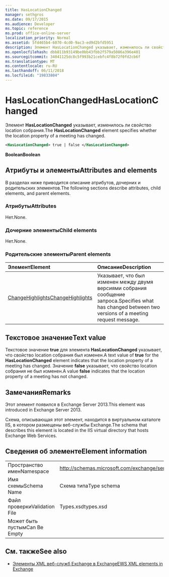 ```yaml
---
title: HasLocationChanged
manager: sethgros
ms.date: 09/17/2015
ms.audience: Developer
ms.topic: reference
ms.prod: office-online-server
localization_priority: Normal
ms.assetid: 5fd465b4-6070-4cd0-9ac3-ed9d2bfd5951
description: Элемент HasLocationChanged указывает, изменилось ли свойство location собрания.
ms.openlocfilehash: dbb811b93149be0bb43fbb2f579a5086a396e401
ms.sourcegitcommit: 34041125dc8c5f993b21cebfc4f8b72f0fd2cb6f
ms.translationtype: MT
ms.contentlocale: ru-RU
ms.lasthandoff: 06/11/2018
ms.locfileid: "19833804"
---
```

# <a name="haslocationchanged"></a><span data-ttu-id="2d56d-103">HasLocationChanged</span><span class="sxs-lookup"><span data-stu-id="2d56d-103">HasLocationChanged</span></span>

<span data-ttu-id="2d56d-104">Элемент **HasLocationChanged** указывает, изменилось ли свойство location собрания.</span><span class="sxs-lookup"><span data-stu-id="2d56d-104">The **HasLocationChanged** element specifies whether the location property of a meeting has changed.</span></span> 
  
```XML
<HasLocationChanged> true | false </HasLocationChanged>
```

 <span data-ttu-id="2d56d-105">**Boolean**</span><span class="sxs-lookup"><span data-stu-id="2d56d-105">**Boolean**</span></span>
## <a name="attributes-and-elements"></a><span data-ttu-id="2d56d-106">Атрибуты и элементы</span><span class="sxs-lookup"><span data-stu-id="2d56d-106">Attributes and elements</span></span>

<span data-ttu-id="2d56d-107">В разделах ниже приводится описание атрибутов, дочерних и родительских элементов.</span><span class="sxs-lookup"><span data-stu-id="2d56d-107">The following sections describe attributes, child elements, and parent elements.</span></span>
  
### <a name="attributes"></a><span data-ttu-id="2d56d-108">Атрибуты</span><span class="sxs-lookup"><span data-stu-id="2d56d-108">Attributes</span></span>

<span data-ttu-id="2d56d-109">Нет.</span><span class="sxs-lookup"><span data-stu-id="2d56d-109">None.</span></span>
  
### <a name="child-elements"></a><span data-ttu-id="2d56d-110">Дочерние элементы</span><span class="sxs-lookup"><span data-stu-id="2d56d-110">Child elements</span></span>

<span data-ttu-id="2d56d-111">Нет.</span><span class="sxs-lookup"><span data-stu-id="2d56d-111">None.</span></span>
  
### <a name="parent-elements"></a><span data-ttu-id="2d56d-112">Родительские элементы</span><span class="sxs-lookup"><span data-stu-id="2d56d-112">Parent elements</span></span>

|<span data-ttu-id="2d56d-113">**Элемент**</span><span class="sxs-lookup"><span data-stu-id="2d56d-113">**Element**</span></span>|<span data-ttu-id="2d56d-114">**Описание**</span><span class="sxs-lookup"><span data-stu-id="2d56d-114">**Description**</span></span>|
|:-----|:-----|
|[<span data-ttu-id="2d56d-115">ChangeHighlights</span><span class="sxs-lookup"><span data-stu-id="2d56d-115">ChangeHighlights</span></span>](changehighlights.md) <br/> |<span data-ttu-id="2d56d-116">Указывает, что был изменен между двумя версиями собрания сообщение запроса.</span><span class="sxs-lookup"><span data-stu-id="2d56d-116">Specifies what has changed between two versions of a meeting request message.</span></span>  <br/> |
   
## <a name="text-value"></a><span data-ttu-id="2d56d-117">Текстовое значение</span><span class="sxs-lookup"><span data-stu-id="2d56d-117">Text value</span></span>

<span data-ttu-id="2d56d-118">Текстовое значение **true** для элемента **HasLocationChanged** указывает, что свойство location собрания был изменен.</span><span class="sxs-lookup"><span data-stu-id="2d56d-118">A text value of **true** for the **HasLocationChanged** element indicates that the location property of a meeting has changed.</span></span> <span data-ttu-id="2d56d-119">Значение **false** указывает, что свойство location собрания не был изменен.</span><span class="sxs-lookup"><span data-stu-id="2d56d-119">A value **false** indicates that the location property of a meeting has not changed.</span></span> 
  
## <a name="remarks"></a><span data-ttu-id="2d56d-120">Замечания</span><span class="sxs-lookup"><span data-stu-id="2d56d-120">Remarks</span></span>

<span data-ttu-id="2d56d-121">Этот элемент появился в Exchange Server 2013.</span><span class="sxs-lookup"><span data-stu-id="2d56d-121">This element was introduced in Exchange Server 2013.</span></span>
  
<span data-ttu-id="2d56d-122">Схема, описывающая этот элемент, находится в виртуальном каталоге IIS, в котором размещены веб-службы Exchange.</span><span class="sxs-lookup"><span data-stu-id="2d56d-122">The schema that describes this element is located in the IIS virtual directory that hosts Exchange Web Services.</span></span>
  
## <a name="element-information"></a><span data-ttu-id="2d56d-123">Сведения об элементе</span><span class="sxs-lookup"><span data-stu-id="2d56d-123">Element information</span></span>

|||
|:-----|:-----|
|<span data-ttu-id="2d56d-124">Пространство имен</span><span class="sxs-lookup"><span data-stu-id="2d56d-124">Namespace</span></span>  <br/> |http://schemas.microsoft.com/exchange/services/2006/types  <br/> |
|<span data-ttu-id="2d56d-125">Имя схемы</span><span class="sxs-lookup"><span data-stu-id="2d56d-125">Schema Name</span></span>  <br/> |<span data-ttu-id="2d56d-126">Схема типа</span><span class="sxs-lookup"><span data-stu-id="2d56d-126">Type schema</span></span>  <br/> |
|<span data-ttu-id="2d56d-127">Файл проверки</span><span class="sxs-lookup"><span data-stu-id="2d56d-127">Validation File</span></span>  <br/> |<span data-ttu-id="2d56d-128">Types.xsd</span><span class="sxs-lookup"><span data-stu-id="2d56d-128">types.xsd</span></span>  <br/> |
|<span data-ttu-id="2d56d-129">Может быть пустым</span><span class="sxs-lookup"><span data-stu-id="2d56d-129">Can Be Empty</span></span>  <br/> ||
   
## <a name="see-also"></a><span data-ttu-id="2d56d-130">См. также</span><span class="sxs-lookup"><span data-stu-id="2d56d-130">See also</span></span>



- [<span data-ttu-id="2d56d-131">Элементы XML веб-служб Exchange в Exchange</span><span class="sxs-lookup"><span data-stu-id="2d56d-131">EWS XML elements in Exchange</span></span>](ews-xml-elements-in-exchange.md)

